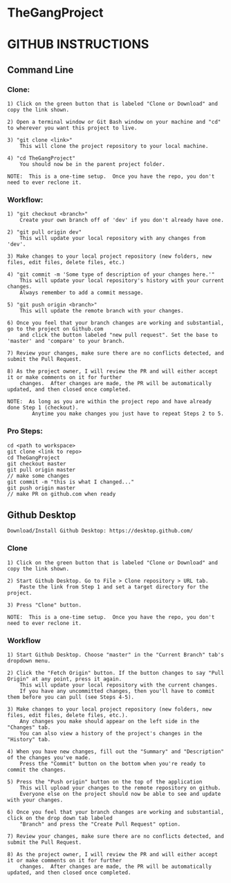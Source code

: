 # TheGangProject

#    GITHUB INSTRUCTIONS

## Command Line
	
### Clone:
	1) Click on the green button that is labeled "Clone or Download" and copy the link shown.

	2) Open a terminal window or Git Bash window on your machine and "cd" to wherever you want this project to live.

	3) "git clone <link>"
		This will clone the project repository to your local machine.

	4) "cd TheGangProject"
		You should now be in the parent project folder.

	NOTE:  This is a one-time setup.  Once you have the repo, you don't need to ever reclone it.

### Workflow:
	1) "git checkout <branch>"
		Create your own branch off of 'dev' if you don't already have one.

	2) "git pull origin dev"
		This will update your local repository with any changes from 'dev'.

	3) Make changes to your local project repository (new folders, new files, edit files, delete files, etc.)

	4) "git commit -m 'Some type of description of your changes here.'"
		This will update your local repository's history with your current changes.
		Always remember to add a commit message.

	5) "git push origin <branch>"
		This will update the remote branch with your changes.

	6) Once you feel that your branch changes are working and substantial, go to the project on Github.com
		and click the button labeled "new pull request". Set the base to 'master' and 'compare' to your branch.
		
	7) Review your changes, make sure there are no conflicts detected, and submit the Pull Request.

	8) As the project owner, I will review the PR and will either accept it or make comments on it for further
		changes.  After changes are made, the PR will be automatically updated, and then closed once completed.

	NOTE:  As long as you are within the project repo and have already done Step 1 (checkout).
			Anytime you make changes you just have to repeat Steps 2 to 5.

### Pro Steps:
	cd <path to workspace>
	git clone <link to repo>
	cd TheGangProject
	git checkout master
	git pull origin master
	// make some changes
	git commit -m "this is what I changed..."
	git push origin master
	// make PR on github.com when ready


## Github Desktop
	
	Download/Install Github Desktop: https://desktop.github.com/

### Clone
	1) Click on the green button that is labeled "Clone or Download" and copy the link shown.
	
	2) Start Github Desktop. Go to File > Clone repository > URL tab. 
		Paste the link from Step 1 and set a target directory for the project.

	3) Press "Clone" button.

	NOTE:  This is a one-time setup.  Once you have the repo, you don't need to ever reclone it.

### Workflow
	1) Start Github Desktop. Choose "master" in the "Current Branch" tab's dropdown menu.

	2) Click the "Fetch Origin" button. If the button changes to say "Pull Origin" at any point, press it again.  
		This will update your local repository with the current changes.
		If you have any uncommitted changes, then you'll have to commit them before you can pull (see Steps 4-5).

	3) Make changes to your local project repository (new folders, new files, edit files, delete files, etc.).  
		Any changes you make should appear on the left side in the "Changes" tab.  
		You can also view a history of the project's changes in the "History" tab.

	4) When you have new changes, fill out the "Summary" and "Description" of the changes you've made. 
		Press the "Commit" button on the bottom when you're ready to commit the changes.

	5) Press the "Push origin" button on the top of the application
		This will upload your changes to the remote repository on github. 
		Everyone else on the project should now be able to see and update with your changes.

	6) Once you feel that your branch changes are working and substantial, click on the drop down tab labeled 
		"Branch" and press the "Create Pull Request" option. 

	7) Review your changes, make sure there are no conflicts detected, and submit the Pull Request.

	8) As the project owner, I will review the PR and will either accept it or make comments on it for further
		changes.  After changes are made, the PR will be automatically updated, and then closed once completed.
